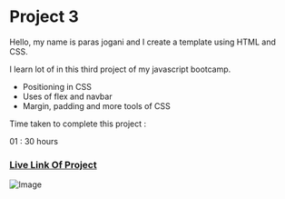 # Project 3
Hello, my name is paras jogani and I create a template using HTML and CSS.

I learn lot of in this third project of my javascript bootcamp.

- Positioning in CSS
- Uses of flex and navbar
- Margin, padding and more tools of CSS

Time taken to complete this project :

01 : 30 hours

### [Live Link Of Project](https://html-css-proj3.netlify.app)
![Image](https://img.shields.io/badge/HTML-CSS-green)